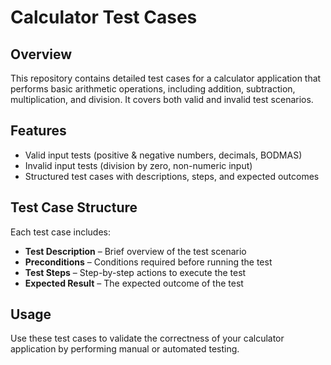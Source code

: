 # Calculator Test Cases

## Overview
This repository contains detailed test cases for a calculator application that performs basic arithmetic operations, including addition, subtraction, multiplication, and division. It covers both valid and invalid test scenarios.

## Features
- Valid input tests (positive & negative numbers, decimals, BODMAS)
- Invalid input tests (division by zero, non-numeric input)
- Structured test cases with descriptions, steps, and expected outcomes

## Test Case Structure
Each test case includes:
- **Test Description** – Brief overview of the test scenario
- **Preconditions** – Conditions required before running the test
- **Test Steps** – Step-by-step actions to execute the test
- **Expected Result** – The expected outcome of the test

## Usage
Use these test cases to validate the correctness of your calculator application by performing manual or automated testing.
